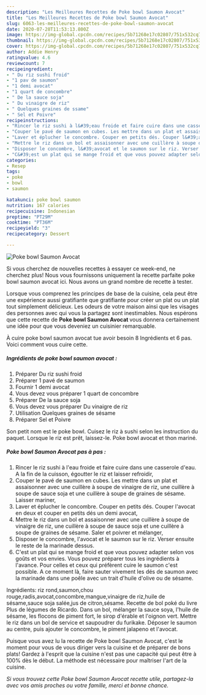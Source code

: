 ```yaml
---
description: "Les Meilleures Recettes de Poke bowl Saumon Avocat"
title: "Les Meilleures Recettes de Poke bowl Saumon Avocat"
slug: 6063-les-meilleures-recettes-de-poke-bowl-saumon-avocat
date: 2020-07-28T11:53:13.800Z
image: https://img-global.cpcdn.com/recipes/5b71268e17c02807/751x532cq70/poke-bowl-saumon-avocat-photo-principale-de-la-recette.jpg
thumbnail: https://img-global.cpcdn.com/recipes/5b71268e17c02807/751x532cq70/poke-bowl-saumon-avocat-photo-principale-de-la-recette.jpg
cover: https://img-global.cpcdn.com/recipes/5b71268e17c02807/751x532cq70/poke-bowl-saumon-avocat-photo-principale-de-la-recette.jpg
author: Addie Henry
ratingvalue: 4.6
reviewcount: 7
recipeingredient:
- " Du riz sushi froid"
- "1 pav de saumon"
- "1 demi avocat"
- "1 quart de concombre"
- " De la sauce soja"
- " Du vinaigre de riz"
- " Quelques graines de ssame"
- " Sel et Poivre"
recipeinstructions:
- "Rincer le riz sushi à l&#39;eau froide et faire cuire dans une casserole d&#39;eau. A la fin de la cuisson, égoutter le riz et laisser refroidir,"
- "Couper le pavé de saumon en cubes. Les mettre dans un plat et assaisonner avec une cuillère à soupe de vinaigre de riz, une cuillère à soupe de sauce soja et une cuillère à soupe de graines de sésame. Laisser mariner,"
- "Laver et éplucher le concombre. Couper en petits dés. Couper l&#39;avocat en deux et couper en petits dés un demi avocat,"
- "Mettre le riz dans un bol et assaisonner avec une cuillère à soupe de vinaigre de riz, une cuillère à soupe de sauce soja et une cuillère à soupe de graines de sésame. Saler et poivrer et mélanger,"
- "Disposer le concombre, l&#39;avocat et le saumon sur le riz. Verser ensuite le reste de la marinade dessus."
- "C&#39;est un plat qui se mange froid et que vous pouvez adapter selon vos goûts et vos envies. Vous pouvez préparer tous les ingrédients à l&#39;avance. Pour celles et ceux qui préfèrent cuire le saumon c&#39;est possible. A ce moment là, faire sauter vivement les dés de saumon avec la marinade dans une poêle avec un trait d&#39;huile d&#39;olive ou de sésame."
categories:
- Resep
tags:
- poke
- bowl
- saumon

katakunci: poke bowl saumon 
nutrition: 167 calories
recipecuisine: Indonesian
preptime: "PT29M"
cooktime: "PT36M"
recipeyield: "3"
recipecategory: Dessert

---
```



![Poke bowl Saumon Avocat](https://img-global.cpcdn.com/recipes/5b71268e17c02807/751x532cq70/poke-bowl-saumon-avocat-photo-principale-de-la-recette.jpg)

Si vous cherchez de nouvelles recettes à essayer ce week-end, ne cherchez plus! Nous vous fournissons uniquement la recette parfaite poke bowl saumon avocat ici. Nous avons un grand nombre de recette à tester.

Lorsque vous comprenez les principes de base de la cuisine, cela peut être une expérience aussi gratifiante que gratifiante pour créer un plat ou un plat tout simplement délicieux. Les odeurs de votre maison ainsi que les visages des personnes avec qui vous la partagez sont inestimables. Nous espérons que cette recette de <strong> Poke bowl Saumon Avocat </strong> vous donnera certainement une idée pour que vous deveniez un cuisinier remarquable.

<!--inarticleads1-->

À cuire poke bowl saumon avocat tue avoir besoin 8 Ingrédients et 6 pas. Voici comment vous cuire cette.

##### Ingrédients de poke bowl saumon avocat :

1. Préparer  Du riz sushi froid
1. Préparer 1 pavé de saumon
1. Fournir 1 demi avocat
1. Vous devez vous préparer 1 quart de concombre
1. Préparer  De la sauce soja
1. Vous devez vous préparer  Du vinaigre de riz
1. Utilisation  Quelques graines de sésame
1. Préparer  Sel et Poivre


Son petit nom est le poke bowl. Cuisez le riz à sushi selon les instruction du paquet. Lorsque le riz est prêt, laissez-le. Poke bowl avocat et thon mariné. 

<!--inarticleads2-->

##### Poke bowl Saumon Avocat pas à pas :

1. Rincer le riz sushi à l&#39;eau froide et faire cuire dans une casserole d&#39;eau. A la fin de la cuisson, égoutter le riz et laisser refroidir,
1. Couper le pavé de saumon en cubes. Les mettre dans un plat et assaisonner avec une cuillère à soupe de vinaigre de riz, une cuillère à soupe de sauce soja et une cuillère à soupe de graines de sésame. Laisser mariner,
1. Laver et éplucher le concombre. Couper en petits dés. Couper l&#39;avocat en deux et couper en petits dés un demi avocat,
1. Mettre le riz dans un bol et assaisonner avec une cuillère à soupe de vinaigre de riz, une cuillère à soupe de sauce soja et une cuillère à soupe de graines de sésame. Saler et poivrer et mélanger,
1. Disposer le concombre, l&#39;avocat et le saumon sur le riz. Verser ensuite le reste de la marinade dessus.
1. C&#39;est un plat qui se mange froid et que vous pouvez adapter selon vos goûts et vos envies. Vous pouvez préparer tous les ingrédients à l&#39;avance. Pour celles et ceux qui préfèrent cuire le saumon c&#39;est possible. A ce moment là, faire sauter vivement les dés de saumon avec la marinade dans une poêle avec un trait d&#39;huile d&#39;olive ou de sésame.


Ingrédients: riz rond,saumon,chou rouge,radis,avocat,concombre,mangue,vinaigre de riz,huile de sésame,sauce soja salée,jus de citron,sésame. Recette de bol poké du livre Plus de légumes de Ricardo. Dans un bol, mélanger la sauce soya, l&#39;huile de sésame, les flocons de piment fort, le sirop d&#39;érable et l&#39;oignon vert. Mettre le riz dans un bol de service et saupoudrer du furikake. Déposer le saumon au centre, puis ajouter le concombre, le piment jalapeno et l&#39;avocat. 

<!--inarticleads1-->

<p>
Puisque vous avez lu la recette de Poke bowl Saumon Avocat, c'est le moment pour vous de vous diriger vers la cuisine et de préparer de bons plats! Gardez à l'esprit que la cuisine n'est pas une capacité qui peut être à 100% dès le début. La méthode est nécessaire pour maîtriser l'art de la cuisine.
</p>

<p>
<i>Si vous trouvez cette Poke bowl Saumon Avocat recette utile, partagez-la avec vos amis proches ou votre famille, merci et bonne chance.</i>
</p>
